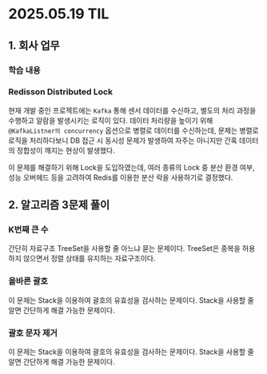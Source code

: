 # 2025.05.19 TIL

## 1. 회사 업무

### 학습 내용

### Redisson Distributed Lock

현재 개발 중인 프로젝트에는 `Kafka` 통해 센서 데이터를 수신하고, 별도의 처리 과정을 수행하고 알람을 발생시키는 로직이 있다. 데이터 처리량을 높이기 위해 `@KafkaListner의 concurrency` 옵션으로 병렬로 데이터를 수신하는데, 문제는 병렬로 로직을 처리하다보니 DB 접근 시 동시성 문제가 발생하여 자주는 아니지만 간혹 데이터의 정합성이 깨지는 현상이 발생했다.

이 문제를 해결하기 위해 Lock을 도입하였는데, 여러 종류의 Lock 중 분산 환경 여부, 성능 오버헤드 등을 고려하여 Redis를 이용한 분산 락을 사용하기로 결정했다.

## 2. 알고리즘 3문제 풀이

### K번째 큰 수

간단히 자료구조 TreeSet을 사용할 줄 아느냐 묻는 문제이다. TreeSet은 중복을 허용하지 않으면서 정렬 상태를 유지하는 자료구조이다.

### 올바른 괄호

이 문제는 Stack을 이용하여 괄호의 유효성을 검사하는 문제이다. Stack을 사용할 줄 알면 간단하게 해결 가능한 문제이다.

### 괄호 문자 제거

이 문제는 Stack을 이용하여 괄호의 유효성을 검사하는 문제이다. Stack을 사용할 줄 알면 간단하게 해결 가능한 문제이다.
